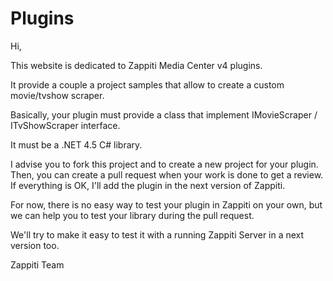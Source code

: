 # Plugins

Hi,

This website is dedicated to Zappiti Media Center v4 plugins.

It provide a couple a project samples that allow to create a custom movie/tvshow scraper.

Basically, your plugin must provide a class that implement IMovieScraper / ITvShowScraper interface.

It must be a .NET 4.5 C# library.

I advise you to fork this project and to create a new project for your plugin.
Then, you can create a pull request when your work is done to get a review.
If everything is OK, I'll add the plugin in the next version of Zappiti.

For now, there is no easy way to test your plugin in Zappiti on your own,
but we can help you to test your library during the pull request.

We'll try to make it easy to test it with a running Zappiti Server in a next version too.

Zappiti Team
